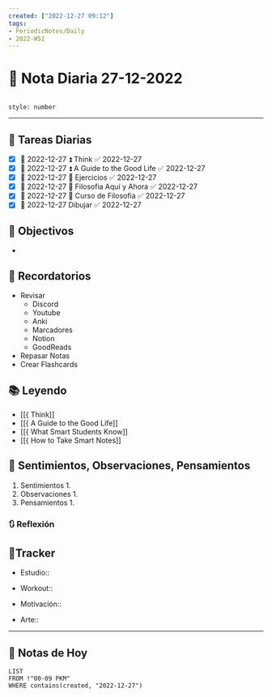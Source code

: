 ```yaml
---
created: ["2022-12-27 09:12"]
tags:
- PeriodicNotes/Daily
- 2022-W52
---
```


# 📅 Nota Diaria 27-12-2022
```toc

style: number

```

---
## 🔷 Tareas Diarias
- [x] 📅 2022-12-27 ⏫ Think ✅ 2022-12-27
- [x] 📅 2022-12-27 ⏫ A Guide to the Good Life ✅ 2022-12-27
- [x] 📅 2022-12-27 🔼 Ejercicios ✅ 2022-12-27
- [x] 📅 2022-12-27 🔽 Filosofia Aquí y Ahora ✅ 2022-12-27
- [x] 📅 2022-12-27 🔽 Curso de Filosofia ✅ 2022-12-27
- [x] 📅 2022-12-27 Dibujar ✅ 2022-12-27

## 🎯 Objectivos
- 
## 📕 Recordatorios
- Revisar
	- Discord
	- Youtube
	- Anki
	- Marcadores
	- Notion
	- GoodReads
- Repasar Notas
- Crear Flashcards

## 📚 Leyendo
- [[{ Think]]
- [[{ A Guide to the Good Life]]
- [[{ What Smart Students Know]]
- [[{ How to Take Smart Notes]]
## 💬 Sentimientos, Observaciones, Pensamientos 
1. Sentimientos
	1. 
2. Observaciones
	1. 
3. Pensamientos
	1. 
### 🔃 Reflexión

## 🔷Tracker

- Estudio::

- Workout::

- Motivación::

- Arte::
---

## 📅 Notas de Hoy
```dataview
LIST 
FROM !"00-09 PKM" 
WHERE contains(created, "2022-12-27")
```